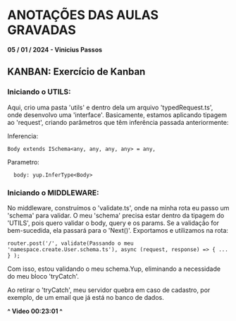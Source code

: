 # ANOTAÇÕES DAS AULAS GRAVADAS

**05 / 01 / 2024 - Vinicius Passos**

## KANBAN: Exercício de Kanban


### Iniciando o UTILS:

Aqui, crio uma pasta 'utils' e dentro dela um arquivo 'typedRequest.ts', onde desenvolvo uma 'interface'. Basicamente, estamos aplicando tipagem ao 'request', criando parâmetros que têm inferência passada anteriormente:

Inferencia:
```
Body extends ISchema<any, any, any, any> = any,
```

Parametro:
```
  body: yup.InferType<Body>
```

### Iniciando o MIDDLEWARE:

No middleware, construímos o 'validate.ts', onde na minha rota eu passo um 'schema' para validar. O meu 'schema' precisa estar dentro da tipagem do 'UTILS', pois quero validar o body, query e os params. Se a validação for bem-sucedida, ela passará para o 'Next()'. Exportamos e utilizamos na rota:

```
router.post('/', validate(Passando o meu 'namespace.create.User.schema.ts'), async (request, response) => { ... } );
```

Com isso, estou validando o meu schema.Yup, eliminando a necessidade do meu bloco 'tryCatch'.

Ao retirar o 'tryCatch', meu servidor quebra em caso de cadastro, por exemplo, de um email que já está no banco de dados.

**^ Video 00:23:01 ^**
